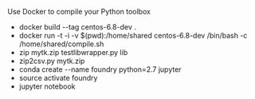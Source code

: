 Use Docker to compile your Python toolbox

* docker build --tag centos-6.8-dev .
* docker run -t -i -v $(pwd):/home/shared centos-6.8-dev /bin/bash -c /home/shared/compile.sh 
* zip mytk.zip testlibwrapper.py lib
* zip2csv.py mytk.zip
* conda create --name foundry python=2.7 jupyter
* source activate foundry
* jupyter notebook
